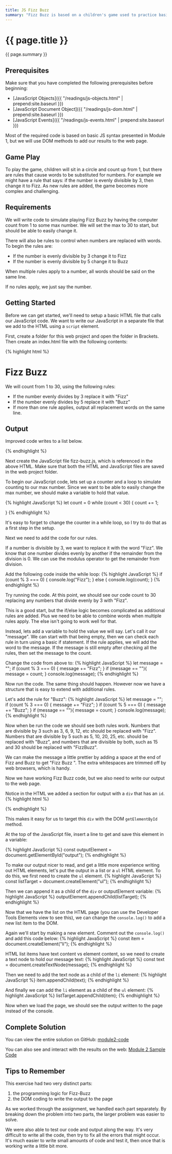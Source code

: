 ```yaml
---
title: JS Fizz Buzz
summary: "Fizz Buzz is based on a children's game used to practice basic math, but is a common programming interview question. "
---
```


# {{ page.title }}
{{ page.summary }}

## Prerequisites
Make sure that you have completed the following prerequisites before beginning:

- [JavaScript Objects]({{ "/readings/js-objects.html" | prepend:site.baseurl }})  
- [JavaScript Document Object]({{ "/readings/js-dom.html" | prepend:site.baseurl }})
- [JavaScript Events]({{ "/readings/js-events.html" | prepend:site.baseurl }})

Most of the required code is based on basic JS syntax presented in Module 1, but we will use DOM methods to add our results to the web page.

## Game Play
To play the game, children will sit in a circle and count up from 1, but there are rules that cause words to be substituted for numbers. For example we might have a rule that says: if the number is evenly divisible by 3, then change it to Fizz.  As new rules are added, the game becomes more complex and challenging.

## Requirements
We will write code to simulate playing Fizz Buzz by having the computer count from 1 to some max number.  We will set the max to 30 to start, but should be able to easily change it.

There will also be rules to control when numbers are replaced with words.  To begin the rules are:

- If the number is evenly divisible by 3 change it to Fizz
- If the number is evenly divisible by 5 change it to Buzz

When multiple rules apply to a number, all words should be said on the same line.

If no rules apply, we just say the number.

## Getting Started
Before we can get started, we'll need to setup a basic HTML file that calls our JavaScript code.  We want to write our JavaScript in a separate file that we add to the HTML using a `script` element.  

First, create a folder for this web project and open the folder in Brackets.  Then create an index.html file with the following contents:

{% highlight html %}
<!DOCTYPE html>
<html lang="en">
<head>
  <title>Fizz Buzz</title>
  <meta charset="utf-8" />
</head>
<body>
  <h1>Fizz Buzz</h1>
  <p>We will count from 1 to 30, using the following rules:</p>
  <ul>
    <li>If the number evenly divides by 3 replace it with "Fizz"</li>
    <li>If the number evenly divides by 5 replace it with "Buzz"</li>
    <li>If more than one rule applies, output all replacement words on the same line.</li>
  </ul>

  <h2>Output</h2>
  <p>Improved code writes to a list below.</p>
  <div id="output"></div>

  <script src="fizz-buzz.js"></script>
</body>
</html>
{% endhighlight %}

Next create the JavaScript file fizz-buzz.js, which is referenced in the above HTML.  Make sure that both the HTML and JavaScript files are saved in the web project folder.

To begin our JavaScript code, lets set up a counter and a loop to simulate counting to our max number.  Since we want to be able to easily change the max number, we should make a variable to hold that value.

{% highlight JavaScript %}
let count = 0
while (count < 30) {
  count += 1;

}
{% endhighlight %}

It's easy to forget to change the counter in a while loop, so I try to do that as a first step in the setup.

Next we need to add the code for our rules.  

If a number is divisible by 3, we want to replace it with the word "Fizz".  We know that one number divides evenly by another if the remainder from the division is 0.  We can use the modulus operator to get the remainder from division.

Add the following code inside the while loop:
{% highlight JavaScript %}
if (count % 3 === 0) {
  console.log("Fizz");
} else {
  console.log(count);
}
{% endhighlight %}

Try running the code.  At this point, we should see our code count to 30 replacing any numbers that divide evenly by 3 with "Fizz".

This is a good start, but the if/else logic becomes complicated as additional rules are added.  Plus we need to be able to combine words when multiple rules apply.  The else isn't going to work well for that.

Instead, lets add a variable to hold the value we will say. Let's call it our "message". We can start with that being empty, then we can check each rule in turn using a basic if statement.  If the rule applies, we will add the word to the message. If the message is still empty after checking all the rules, then set the message to the count.

Change the code from above to:
{% highlight JavaScript %}
let message = "";
if (count % 3 === 0) {
  message += "Fizz";
}
if (message == ""){
  message = count;
}
console.log(message);
{% endhighlight %}

Now run the code.  The same thing should happen. However now we have a structure that is easy to extend with additional rules.  

Let's add the rule for "Buzz":
{% highlight JavaScript %}
let message = "";
if (count % 3 === 0) {
  message += "Fizz";
}
if (count % 5 === 0) {
  message += "Buzz";
}
if (message == ""){
  message = count;
}
console.log(message);
{% endhighlight %}

Now when be run the code we should see both rules work.  Numbers that are divisible by 3 such as 3, 6, 9, 12, etc should be replaced with "Fizz".  Numbers that are divisible by 5 such as 5, 10, 20, 25, etc. should be replaced with "Buzz", and numbers that are divisible by both, such as 15 and 30 should be replaced with "FizzBuzz".

We can make the message a little prettier by adding a space at the end of Fizz and Buzz to get "Fizz Buzz ".  The extra whitespaces are trimmed off by web browsers, which is handy.

Now we have working Fizz Buzz code, but we also need to write our output to the web page.

Notice in the HTML we added a section for output with a `div` that has an `id`.
{% highlight html %}
<div id="output"></div>
{% endhighlight %}

This makes it easy for us to target this `div` with the DOM `getElementById` method.

At the top of the JavaScript file, insert a line to get and save this element in a variable:

{% highlight JavaScript %}
const outputElement = document.getElementById("output");
{% endhighlight %}

To make our output nicer to read, and get a little more experience writing out HTML elements, let's put the output in a list or a `ul` HTML element.  To do this, we first need to create the `ul` element.
{% highlight JavaScript %}
const listTarget = document.createElement("ul");
{% endhighlight %}

Then we can append it as a child of the `div` or outputElement variable:
{% highlight JavaScript %}
outputElement.appendChild(listTarget);
{% endhighlight %}

Now that we have the list on the HTML page (you can use the Developer Tools Elements view to see this), we can change the `console.log()` to add a new list item to the DOM.

Again we'll start by making a new element. Comment out the `console.log()` and add this code below:
{% highlight JavaScript %}
const item = document.createElement("li");
{% endhighlight %}

HTML list items have text content vs element content, so we need to create a text node to hold our message text:
{% highlight JavaScript %}
const text = document.createTextNode(message);
{% endhighlight %}

Then we need to add the text node as a child of the `li` element:
{% highlight JavaScript %}
item.appendChild(text);
{% endhighlight %}

And finally we can add the `li` element as a child of the `ul` element:
{% highlight JavaScript %}
listTarget.appendChild(item);
{% endhighlight %}

Now when we load the page, we should see the output written to the page instead of the console.

## Complete Solution
You can view the entire solution on GitHub: [module2-code](https://github.com/htc-ccis2591/module2-code)

You can also see and interact with the results on the web: [Module 2 Sample Code](https://htc-ccis2591.github.io/module2-code/)


## Tips to Remember
This exercise had two very distinct parts:

1) the programming logic for Fizz-Buzz
2) the DOM coding to write the output to the page

As we worked through the assignment, we handled each part separately. By breaking down the problem into two parts, the larger problem was easier to solve.

We were also able to test our code and output along the way.  It's very difficult to write all the code, then try to fix all the errors that might occur. It's much easier to write small amounts of code and test it, then once that is working write a little bit more.
